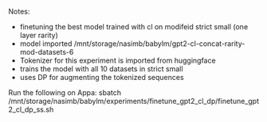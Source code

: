 Notes:

- finetuning the best model trained with cl on modifeid strict small (one layer rarity) 
- model imported /mnt/storage/nasimb/babylm/gpt2-cl-concat-rarity-mod-datasets-6
- Tokenizer for this experiment is imported from huggingface
- trains the model with all 10 datasets in strict small
- uses DP for augmenting the tokenized sequences


Run the following on Appa:
    sbatch /mnt/storage/nasimb/babylm/experiments/finetune_gpt2_cl_dp/finetune_gpt2_cl_dp_ss.sh

